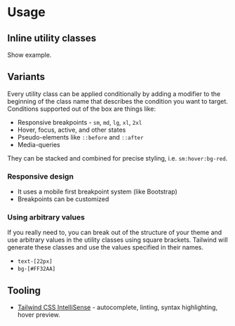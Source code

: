 # Usage

## Inline utility classes

Show example.

## Variants

Every utility class can be applied conditionally by adding a modifier to the beginning of the class name that describes the condition you want to target. Conditions supported out of the box are things like:

- Responsive breakpoints - `sm`, `md`, `lg`, `xl`, `2xl`
- Hover, focus, active, and other states
- Pseudo-elements like `::before` and `::after`
- Media-queries

They can be stacked and combined for precise styling, i.e. `sm:hover:bg-red`.

### **Responsive design**

- It uses a mobile first breakpoint system (like Bootstrap)
- Breakpoints can be customized

### Using arbitrary values

If you really need to, you can break out of the structure of your theme and use arbitrary values in the utility classes using square brackets.
Tailwind will generate these classes and use the values specified in their names.

- `text-[22px]`
- `bg-[#FF32AA]`

## Tooling

- [Tailwind CSS IntelliSense](https://marketplace.visualstudio.com/items?itemName=bradlc.vscode-tailwindcss) - autocomplete, linting, syntax highlighting, hover preview. 
